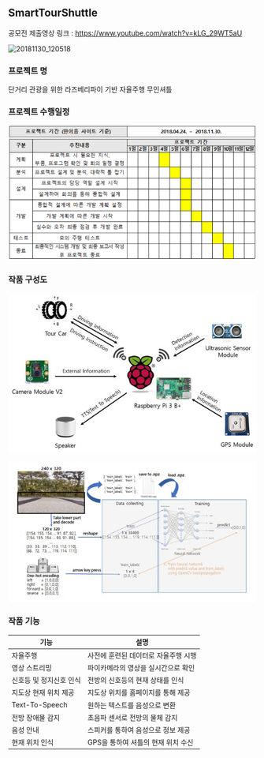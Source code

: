 <h2>SmartTourShuttle</h2>

공모전 제출영상 링크 : https://www.youtube.com/watch?v=kLG_29WT5aU

![20181130_120518](./readme/20181130_120518.jpg)



<h3>프로젝트 명</h3>

단거리 관광을 위한 라즈베리파이 기반 자율주행 무인셔틀



<h3>프로젝트 수행일정</h3>

![3](./readme/3.png)



<h3>작품 구성도</h3>

![2](./readme/2.jpg)

  

![1](./readme/1.jpg)

<h3>작품 기능</h3>

| **기능**                | **설명**                             |
| ----------------------- | ------------------------------------ |
|자율주행                 | 사전에 훈련된 데이터로 자율주행 시행   |
|영상 스트리밍            | 파이카메라의 영상을 실시간으로 확인     |
|신호등 및 정지신호 인식   | 전방의 신호등의 현재 상태를 인식       |
|지도상 현재 위치 제공     | 지도상 위치를 홈페이지를 통해 제공     |
|Text-To-Speech          | 원하는 텍스트를 음성으로 변환          |
|전방 장애물 감지         | 초음파 센서로 전방의 물체 감지         |
|음성 안내               | 스피커를 통하여 음성으로 정보 제공      |
|현재 위치 인식           | GPS을 통하여 셔틀의 현재 위치 수신     |

